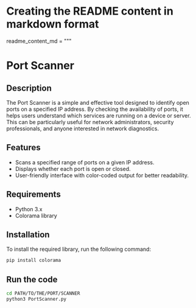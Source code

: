 # Creating the README content in markdown format
readme_content_md = """
# Port Scanner

## Description

The Port Scanner is a simple and effective tool designed to identify open ports on a specified IP address. By checking the availability of ports, it helps users understand which services are running on a device or server. This can be particularly useful for network administrators, security professionals, and anyone interested in network diagnostics.

## Features

- Scans a specified range of ports on a given IP address.
- Displays whether each port is open or closed.
- User-friendly interface with color-coded output for better readability.

## Requirements

- Python 3.x
- Colorama library

## Installation

To install the required library, run the following command:

```bash
pip install colorama
```

## Run the code

```bash
cd PATH/TO/THE/PORT/SCANNER
python3 PortScanner.py
```
